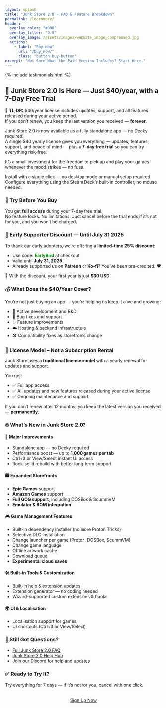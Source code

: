 ```yaml
---
layout: splash
title: "Junk Store 2.0 - FAQ & Feature Breakdown"
permalink: /learnmore/
header:
  overlay_color: "#000"
  overlay_filter: "0.5"
  overlay_image: /assets/images/website_image_compressed.jpg
  actions:
    - label: "Buy Now"
      url: "/buy_now/"
      class: "button buy-button"
excerpt: "Not Sure What the Paid Version Includes? Start Here."
---
```

<div class="spacer mt-4"></div>

{% include testimonials.html %}

<h2>🎉 Junk Store 2.0 Is Here — Just $40/year, with a 7-Day Free Trial</h2>
<p><strong>💬 TL;DR:</strong> $40/year license includes updates, support, and all features released during your active period.<br>
If you don’t renew, you keep the last version you received — <strong>forever</strong>.</p>

<p>Junk Store 2.0 is now available as a fully standalone app — no Decky required!<br>
A single $40 yearly license gives you everything — updates, features, support, and peace of mind — plus a <strong>7-day free trial</strong> so you can try everything risk-free.</p>
<p>It’s a small investment for the freedom to pick up and play your games whenever the mood strikes — no fuss.</p>
<p>Install with a single click — no desktop mode or manual setup required. Configure everything using the Steam Deck’s built-in controller, no mouse needed.</p>



<h3>🧪 Try Before You Buy</h3>
<p>You get <strong>full access</strong> during your 7-day free trial.<br>
No feature locks. No limitations. Just cancel before the trial ends if it’s not for you, and you won’t be charged.</p>

<h3>💸 Early Supporter Discount — Until July 31 2025</h3>
<p>To thank our early adopters, we’re offering a <strong>limited-time 25% discount</strong>:</p>
<ul>
  <li>Use code: <span style="color: green; font-weight: bold;">EarlyBird</span> at checkout</li>
  <li>Valid until <strong>July 31, 2025</strong></li>
  <li>Already supported us on <strong>Patreon</strong> or <strong>Ko-fi</strong>? You’ve been pre-credited. ❤️</li>
</ul>
<p>🔖 With the discount, your first year is just <strong>$30 USD</strong>.</p>

<h3>💰 What Does the $40/Year Cover?</h3>
<p>You’re not just buying an app — you’re helping us keep it alive and growing:</p>
<ul>
  <li>🧪 Active development and R&D</li>
  <li>🐞 Bug fixes and support</li>
  <li>✨ Feature improvements</li>
  <li>☁️ Hosting & backend infrastructure</li>
  <li>🛠️ Compatibility fixes as storefronts change</li>
</ul>

<h3>🧾 License Model – Not a Subscription Rental</h3>
<p>Junk Store uses a <strong>traditional license model</strong> with a yearly renewal for updates and support.</p>
<p>You get:</p>
<ul>
  <li>✅ Full app access</li>
  <li>✅ All updates and new features released during your active license</li>
  <li>✅ Ongoing maintenance and support</li>
</ul>
<p>If you don’t renew after 12 months, you keep the latest version you received — <strong>permanently</strong>.</p>

<h3>🔥 What’s New in Junk Store 2.0?</h3>

<h4>🚀 Major Improvements</h4>
<ul>
  <li>Standalone app — no Decky required</li>
  <li>Performance boost — up to <strong>1,000 games per tab</strong></li>
  <li>Ctrl+3 or View/Select instant UI access</li>
  <li>Rock-solid rebuild with better long-term support</li>
</ul>

<h4>🛍️ Expanded Storefronts</h4>
<ul>
  <li><strong>Epic Games</strong> support</li>
  <li><strong>Amazon Games</strong> support</li>
  <li><strong>Full GOG support</strong>, including DOSBox & ScummVM</li>
  <li><strong>Emulator & ROM integration</strong></li>
</ul>

<h4>🎮 Game Management Features</h4>
<ul>
  <li>Built-in dependency installer (no more Proton Tricks)</li>
  <li>Selective DLC installation</li>
  <li>Change launcher per game (Proton, DOSBox, ScummVM)</li>
  <li>Change game language</li>
  <li>Offline artwork cache</li>
  <li>Download queue</li>
  <li><strong>Experimental cloud saves</strong></li>
</ul>

<h4>🛠️ Built-in Tools & Customization</h4>
<ul>
  <li>Built-in help & extension updates</li>
  <li>Extension generator — no coding needed</li>
  <li>Wizard-supported custom extensions & hooks</li>
</ul>

<h4>🌍 UI & Localisation</h4>
<ul>
  <li>Localisation support for games</li>
  <li>UI shortcuts (Ctrl+3 or View/Select)</li>
</ul>

<h3>🤔 Still Got Questions?</h3>
<ul>
  <li><a href="/2.0faq/">Full Junk Store 2.0 FAQ</a></li>
  <li><a href="/2.0-hub/">Junk Store 2.0 Help Hub</a></li>
  <li><a href="https://discord.gg/6mRUhR6Teh" target="_blank" rel="noopener noreferrer">Join our Discord</a> for help and updates</li>
</ul>

<h3>✅ Ready to Try It?</h3>
<p>Try everything for 7 days — if it’s not for you, cancel with one click.</p>
<div style="text-align: center; margin-top: 2rem;">
  <a href="https://portal.junkstore.xyz" target="_blank" rel="noopener" class="button buy-button">Sign Up Now</a>
</div>


